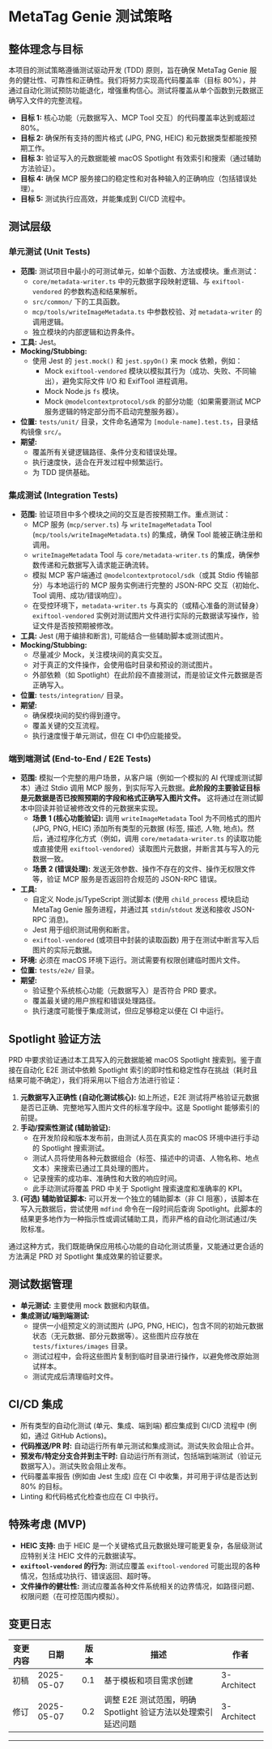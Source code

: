 # MetaTag Genie 测试策略

## 整体理念与目标

本项目的测试策略遵循测试驱动开发 (TDD) 原则，旨在确保 MetaTag Genie 服务的健壮性、可靠性和正确性。我们将努力实现高代码覆盖率（目标 80%），并通过自动化测试预防功能退化，增强重构信心。测试将覆盖从单个函数到元数据正确写入文件的完整流程。

* **目标 1:** 核心功能（元数据写入、MCP Tool 交互）的代码覆盖率达到或超过 80%。
* **目标 2:** 确保所有支持的图片格式 (JPG, PNG, HEIC) 和元数据类型都能按预期工作。
* **目标 3:** 验证写入的元数据能被 macOS Spotlight 有效索引和搜索（通过辅助方法验证）。
* **目标 4:** 确保 MCP 服务接口的稳定性和对各种输入的正确响应（包括错误处理）。
* **目标 5:** 测试执行应高效，并能集成到 CI/CD 流程中。

## 测试层级

### 单元测试 (Unit Tests)

* **范围:** 测试项目中最小的可测试单元，如单个函数、方法或模块。重点测试：
    * `core/metadata-writer.ts` 中的元数据字段映射逻辑、与 `exiftool-vendored` 的参数构造和结果解析。
    * `src/common/` 下的工具函数。
    * `mcp/tools/writeImageMetadata.ts` 中参数校验、对 `metadata-writer` 的调用逻辑。
    * 独立模块的内部逻辑和边界条件。
* **工具:** Jest。
* **Mocking/Stubbing:**
    * 使用 Jest 的 `jest.mock()` 和 `jest.spyOn()` 来 mock 依赖，例如：
        * Mock `exiftool-vendored` 模块以模拟其行为（成功、失败、不同输出），避免实际文件 I/O 和 ExifTool 进程调用。
        * Mock Node.js `fs` 模块。
        * Mock `@modelcontextprotocol/sdk` 的部分功能（如果需要测试 MCP 服务逻辑的特定部分而不启动完整服务器）。
* **位置:** `tests/unit/` 目录，文件命名通常为 `[module-name].test.ts`，目录结构镜像 `src/`。
* **期望:**
    * 覆盖所有关键逻辑路径、条件分支和错误处理。
    * 执行速度快，适合在开发过程中频繁运行。
    * 为 TDD 提供基础。

### 集成测试 (Integration Tests)

* **范围:** 验证项目中多个模块之间的交互是否按预期工作。重点测试：
    * MCP 服务 (`mcp/server.ts`) 与 `writeImageMetadata` Tool (`mcp/tools/writeImageMetadata.ts`) 的集成，确保 Tool 能被正确注册和调用。
    * `writeImageMetadata` Tool 与 `core/metadata-writer.ts` 的集成，确保参数传递和元数据写入请求能正确流转。
    * 模拟 MCP 客户端通过 `@modelcontextprotocol/sdk`（或其 Stdio 传输部分）与本地运行的 MCP 服务实例进行完整的 JSON-RPC 交互（初始化、Tool 调用、成功/错误响应）。
    * 在受控环境下，`metadata-writer.ts` 与真实的（或精心准备的测试替身）`exiftool-vendored` 实例对测试图片文件进行实际的元数据读写操作，验证文件是否按预期被修改。
* **工具:** Jest (用于编排和断言), 可能结合一些辅助脚本或测试图片。
* **Mocking/Stubbing:**
    * 尽量减少 Mock，关注模块间的真实交互。
    * 对于真正的文件操作，会使用临时目录和预设的测试图片。
    * 外部依赖（如 Spotlight）在此阶段不直接测试，而是验证文件元数据是否正确写入。
* **位置:** `tests/integration/` 目录。
* **期望:**
    * 确保模块间的契约得到遵守。
    * 覆盖关键的交互流程。
    * 执行速度慢于单元测试，但在 CI 中仍应能接受。

### 端到端测试 (End-to-End / E2E Tests)

* **范围:** 模拟一个完整的用户场景，从客户端（例如一个模拟的 AI 代理或测试脚本）通过 Stdio 调用 MCP 服务，到实际写入元数据。**此阶段的主要验证目标是元数据是否已按照预期的字段和格式正确写入图片文件。** 这将通过在测试脚本中回读并验证被修改文件的元数据来实现。
    * **场景 1 (核心功能验证):** 调用 `writeImageMetadata` Tool 为不同格式的图片 (JPG, PNG, HEIC) 添加所有类型的元数据 (标签, 描述, 人物, 地点)。然后，通过程序化方式（例如，调用 `core/metadata-writer.ts` 的读取功能或直接使用 `exiftool-vendored`）读取图片元数据，并断言其与写入的元数据一致。
    * **场景 2 (错误处理):** 发送无效参数、操作不存在的文件、操作无权限文件等，验证 MCP 服务是否返回符合规范的 JSON-RPC 错误。
* **工具:**
    * 自定义 Node.js/TypeScript 测试脚本 (使用 `child_process` 模块启动 MetaTag Genie 服务进程，并通过其 `stdin`/`stdout` 发送和接收 JSON-RPC 消息)。
    * Jest 用于组织测试用例和断言。
    * `exiftool-vendored` (或项目中封装的读取函数) 用于在测试中断言写入后图片的实际元数据。
* **环境:** 必须在 macOS 环境下运行。测试需要有权限创建临时图片文件。
* **位置:** `tests/e2e/` 目录。
* **期望:**
    * 验证整个系统核心功能（元数据写入）是否符合 PRD 要求。
    * 覆盖最关键的用户旅程和错误处理路径。
    * 执行速度可能慢于集成测试，但应足够稳定以便在 CI 中运行。

## Spotlight 验证方法

PRD 中要求验证通过本工具写入的元数据能被 macOS Spotlight 搜索到。鉴于直接在自动化 E2E 测试中依赖 Spotlight 索引的即时性和稳定性存在挑战（耗时且结果可能不确定），我们将采用以下组合方法进行验证：

1.  **元数据写入正确性 (自动化测试核心):** 如上所述，E2E 测试将严格验证元数据是否已正确、完整地写入图片文件的标准字段中。这是 Spotlight 能够索引的前提。
2.  **手动/探索性测试 (辅助验证):**
    * 在开发阶段和版本发布前，由测试人员在真实的 macOS 环境中进行手动的 Spotlight 搜索测试。
    * 测试人员将使用各种元数据组合（标签、描述中的词语、人物名称、地点文本）来搜索已通过工具处理的图片。
    * 记录搜索的成功率、准确性和大致的响应时间。
    * 此手动测试将覆盖 PRD 中关于 Spotlight 搜索速度和准确率的 KPI。
3.  **(可选) 辅助验证脚本:** 可以开发一个独立的辅助脚本（非 CI 阻塞），该脚本在写入元数据后，尝试使用 `mdfind` 命令在一段时间后查询 Spotlight。此脚本的结果更多地作为一种指示性或调试辅助工具，而非严格的自动化测试通过/失败标准。

通过这种方式，我们既能确保应用核心功能的自动化测试质量，又能通过更合适的方法满足 PRD 对 Spotlight 集成效果的验证要求。

## 测试数据管理

* **单元测试:** 主要使用 mock 数据和内联值。
* **集成测试/端到端测试:**
    * 提供一小组预定义的测试图片 (JPG, PNG, HEIC)，包含不同的初始元数据状态（无元数据、部分元数据等）。这些图片应存放在 `tests/fixtures/images` 目录。
    * 测试过程中，会将这些图片复制到临时目录进行操作，以避免修改原始测试样本。
    * 测试完成后清理临时文件。

## CI/CD 集成

* 所有类型的自动化测试 (单元、集成、端到端) 都应集成到 CI/CD 流程中 (例如，通过 GitHub Actions)。
* **代码推送/PR 时:** 自动运行所有单元测试和集成测试。测试失败会阻止合并。
* **预发布/特定分支合并到主干时:** 自动运行所有测试，包括端到端测试（验证元数据写入）。测试失败会阻止发布。
* 代码覆盖率报告 (例如由 Jest 生成) 应在 CI 中收集，并可用于评估是否达到 80% 的目标。
* Linting 和代码格式化检查也应在 CI 中执行。

## 特殊考虑 (MVP)

* **HEIC 支持:** 由于 HEIC 是一个关键格式且元数据处理可能更复杂，各层级测试应特别关注 HEIC 文件的元数据读写。
* **`exiftool-vendored` 的行为:** 测试应覆盖 `exiftool-vendored` 可能出现的各种情况，包括成功执行、错误返回、超时等。
* **文件操作的健壮性:** 测试应覆盖各种文件系统相关的边界情况，如路径问题、权限问题（在可控范围内模拟）。

## 变更日志

| 变更内容      | 日期       | 版本  | 描述                                                     | 作者        |
| ------------- | ---------- | ----- | -------------------------------------------------------- | ----------- |
| 初稿          | 2025-05-07 | 0.1   | 基于模板和项目需求创建                                      | 3-Architect |
| 修订          | 2025-05-07 | 0.2   | 调整 E2E 测试范围，明确 Spotlight 验证方法以处理索引延迟问题 | 3-Architect |

---